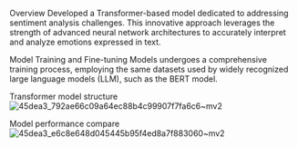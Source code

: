 Overview
Developed a Transformer-based model dedicated to addressing sentiment analysis challenges. 
This innovative approach leverages the strength of advanced neural network architectures to accurately interpret and analyze emotions expressed in text.

Model Training and Fine-tuning
Models undergoes a comprehensive training process, employing the same datasets used by widely recognized large language models (LLM), such as the BERT model. 

Transformer model structure
![45dea3_792ae66c09a64ec88b4c99907f7fa6c6~mv2](https://github.com/Frank42311/Sentiment-Analysis/assets/137829542/a775a8af-ca58-4633-87e4-71b9688d2d7a)

Model performance compare
![45dea3_e6c8e648d045445b95f4ed8a7f883060~mv2](https://github.com/Frank42311/Sentiment-Analysis/assets/137829542/8c74cf2e-f529-4f33-a513-5a5e9187c801)

